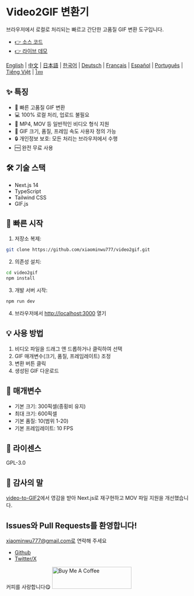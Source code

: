 # Video2GIF 변환기

브라우저에서 로컬로 처리되는 빠르고 간단한 고품질 GIF 변환 도구입니다.

- [👉 소스 코드](https://github.com/xiaominwu777/video2gif)
- [👉 라이브 데모](https://makegif.ai)

[English](./README.md) | [中文](./README_zh.md) | [日本語](./README_ja.md) | [한국어](./README_ko.md) | [Deutsch](./README_de.md) | [Français](./README_fr.md) | [Español](./README_es.md) | [Português](./README_pt.md) | [Tiếng Việt](./README_vi.md) | [ไทย](./README_th.md)

## ✨ 특징

- 🚀 빠른 고품질 GIF 변환
- 💻 100% 로컬 처리, 업로드 불필요
- 🎥 MP4, MOV 등 일반적인 비디오 형식 지원
- 🎯 GIF 크기, 품질, 프레임 속도 사용자 정의 가능
- 🔒 개인정보 보호: 모든 처리는 브라우저에서 수행
- 🆓 완전 무료 사용

## 🛠️ 기술 스택

- Next.js 14
- TypeScript
- Tailwind CSS
- GIF.js

## 🚀 빠른 시작

1. 저장소 복제:

```bash
git clone https://github.com/xiaominwu777/video2gif.git
```

2. 의존성 설치:

```bash
cd video2gif
npm install
```

3. 개발 서버 시작:

```bash
npm run dev
```

4. 브라우저에서 [http://localhost:3000](http://localhost:3000) 열기

## 💡 사용 방법

1. 비디오 파일을 드래그 앤 드롭하거나 클릭하여 선택
2. GIF 매개변수(크기, 품질, 프레임레이트) 조정
3. 변환 버튼 클릭
4. 생성된 GIF 다운로드

## 🔄 매개변수

- 기본 크기: 300픽셀(종횡비 유지)
- 최대 크기: 600픽셀
- 기본 품질: 10(범위 1-20)
- 기본 프레임레이트: 10 FPS

## 📄 라이센스

GPL-3.0

## 🙏 감사의 말

[video-to-GIF2](https://github.com/incubated-geek-cc/video-to-GIF2)에서 영감을 받아 Next.js로 재구현하고 MOV 파일 지원을 개선했습니다.

## Issues와 Pull Requests를 환영합니다!

xiaominwu777@gmail.com로 연락해 주세요

- [Github](https://github.com/xiaominwu777)
- [Twitter/X](https://x.com/xiaominwu)

커피를 사랑합니다😋
<a href="https://www.buymeacoffee.com/xiaominwu" target="_blank"><img src="https://cdn.buymeacoffee.com/buttons/v2/default-yellow.png" alt="Buy Me A Coffee" style="height: 60px !important;width: 217px !important;" ></a>
